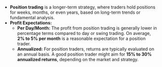 - **Position trading** is a longer-term strategy, where traders hold positions for weeks, months, or even years, based on long-term trends or fundamental analysis.
- **Profit Expectations:**
    - **Per Day/Month:** The profit from position trading is generally lower in percentage terms compared to day or swing trading. On average, **2% to 5% per month** is a reasonable expectation for a position trader.
    - **Annualized:** For position traders, returns are typically evaluated on an annual basis. A good position trader might aim for **15% to 30% annualized returns**, depending on the market and strategy.